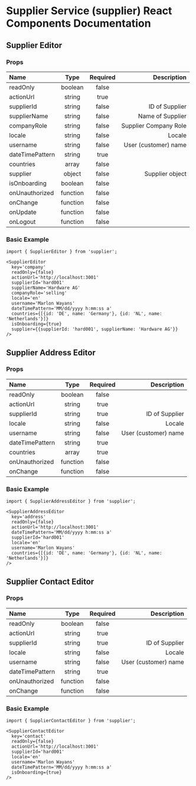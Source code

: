 # Supplier Service (supplier) React Components Documentation

## Supplier Editor

### Props

| Name | Type | Required | Description |
|:-----|:----:|:--------:|------------:|
| readOnly | boolean | false |  |
| actionUrl | string | true |  |
| supplierId | string | false | ID of Supplier |
| supplierName | string | false | Name of Supplier |
| companyRole | string | false | Supplier Company Role |
| locale | string | false | Locale |
| username | string | false | User (customer) name |
| dateTimePattern | string | true |  |
| countries | array | false |  |
| supplier | object | false | Supplier object |
| isOnboarding | boolean | false |  |
| onUnauthorized | function | false |  |
| onChange | function | false |  |
| onUpdate | function | false |  |
| onLogout | function | false |  |

### Basic Example

```
import { SupplierEditor } from 'supplier';

<SupplierEditor
  key='company'
  readOnly={false}
  actionUrl='http://localhost:3001'
  supplierId='hard001'
  supplierName='Hardware AG'
  companyRole='selling'
  locale='en'
  username='Marlon Wayans'
  dateTimePattern='MM/dd/yyyy h:mm:ss a'
  countries={[{id: 'DE', name: 'Germany'}, {id: 'NL', name: 'Netherlands'}]}
  isOnboarding={true}
  supplier={{supplierId: 'hard001', supplierName: 'Hardware AG'}}
/>
```

## Supplier Address Editor

### Props

| Name | Type | Required | Description |
|:-----|:----:|:--------:|------------:|
| readOnly | boolean | false |  |
| actionUrl | string | true |  |
| supplierId | string | true | ID of Supplier |
| locale | string | false | Locale |
| username | string | false | User (customer) name |
| dateTimePattern | string | true |  |
| countries | array | true |  |
| onUnauthorized | function | false |  |
| onChange | function | false |  |

### Basic Example

```
import { SupplierAddressEditor } from 'supplier';

<SupplierAddressEditor
  key='address'
  readOnly={false}
  actionUrl='http://localhost:3001'
  dateTimePattern='MM/dd/yyyy h:mm:ss a'
  supplierId='hard001'
  locale='en'
  username='Marlon Wayans'
  countries={[{id: 'DE', name: 'Germany'}, {id: 'NL', name: 'Netherlands'}]}
/>
```

## Supplier Contact Editor

### Props

| Name | Type | Required | Description |
|:-----|:----:|:--------:|------------:|
| readOnly | boolean | false |  |
| actionUrl | string | true |  |
| supplierId | string | true | ID of Supplier |
| locale | string | false | Locale |
| username | string | false | User (customer) name |
| dateTimePattern | string | true |  |
| onUnauthorized | function | false |  |
| onChange | function | false |  |

### Basic Example

```
import { SupplierContactEditor } from 'supplier';

<SupplierContactEditor
  key='contact'
  readOnly={false}
  actionUrl='http://localhost:3001'
  supplierId='hard001'
  locale='en'
  username='Marlon Wayans'
  dateTimePattern='MM/dd/yyyy h:mm:ss a'
  isOnboarding={true}
/>
```
